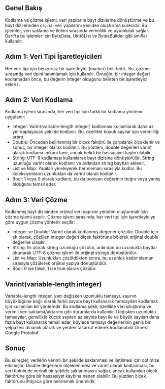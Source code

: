 ## Genel Bakış

Kodlama ve çözme işlemi, veri yapılarını bayt dizilerine dönüştürme ve bu bayt dizilerinden orijinal veri yapılarını yeniden oluşturma sürecidir. Bu işlemler, veri saklama ve iletimi sırasında verimlilik ve uyumluluk sağlar. Dart'ta bu işlemler için ByteData, Uint8List ve BytesBuilder gibi sınıflar kullanılır.

## Adım 1: Veri Tipi İşaretleyicileri

Her veri tipi için benzersiz bir işaretleyici (marker) belirledik. Bu, çözme sırasında veri tipini tanımlamak için kullanılır. Örneğin, bir integer değeri kodlamadan önce, bu değerin integer olduğunu belirten bir işaretleyici ekleriz.

## Adım 2: Veri Kodlama

Kodlama işlemi sırasında, her veri tipi için farklı bir kodlama yöntemi uygulanır:

- Integer: Varint(variable-length integer) kodlaması kullanılarak daha az yer kaplayacak şekilde kodlanır. Bu, özellikle büyük sayılar için verimliliği artırır.
- Double: Önceden belirlenmiş bir ölçek faktörü ile çarpılarak ölçeklenir ve sonuç, bir integer olarak kodlanır. Bu yöntem, double değerleri varint olarak kodlama imkanı tanır, ancak belirli bir hassasiyet kaybı olabilir.
- String: UTF-8 kodlaması kullanılarak bayt dizisine dönüştürülür. String uzunluğu varint olarak kodlanır ve ardından string baytları eklenir.
- List ve Map: Yapıları yineleyerek her elemanı sırasıyla kodlar. Bu koleksiyonların uzunlukları da varint olarak kodlanır.
- Bool: 1 veya 0 olarak kodlanır, bu da boolean değerinin doğru veya yanlış olduğunu temsil eder.

## Adım 3: Veri Çözme

Kodlanmış bayt dizisinden orijinal veri yapısını yeniden oluşturmak için çözme işlemi yapılır. Çözme işlemi sırasında, her veri tipi için işaretleyiciye göre uygun çözme yöntemi seçilir:

- Integer ve Double: Varint olarak kodlanmış değerler çözülür. Double için ek olarak, çözülen integer değeri ölçek faktörüne bölerek orijinal double değerine ulaşılır.
- String: İlk olarak string uzunluğu çözülür, ardından bu uzunlukta baytlar okunarak UTF-8 çözme işlemi ile orijinal stringe dönüştürülür.
- List ve Map: Uzunlukları çözüldükten sonra, bu uzunluk kadar eleman sırasıyla çözülerek orijinal yapıya dönüştürülür.
- Bool: 0 ise false, 1 ise true olarak çözülür.

## Varint(variable-length integer)

Variable-length integer, yani değişken uzunluklu tamsayı, sayının büyüklüğüne bağlı olarak farklı sayıda bayt kullanarak tamsayıları kodlamak için kullanılan bir yöntemdir. Bu kodlama şekli, özellikle veri sıkıştırma ve verimli veri saklama/aktarımı gibi durumlarda kullanılır. Değişken uzunluklu tamsayılar, genellikle küçük sayıları az sayıda bayt ile ve büyük sayıları daha fazla bayt kullanarak temsil eder, böylece tamsayı değerlerinin geniş bir yelpazesi dinamik olarak ve yerden tasarruf ederek kodlanabilir Örnek: Google Protobuf

## Sonuç

Bu süreçler, verilerin verimli bir şekilde saklanması ve iletilmesi için optimize edilmiştir. Double değerlerin ölçeklenmesi ve varint olarak kodlanması, bu veri tipinin de verimli bir şekilde saklanmasını sağlar, ancak kullanılan ölçek faktörüne göre bir hassasiyet kaybına neden olabilir. Bu yüzden ölçek faktörünü ihtiyaca göre belirlemek önemlidir.
